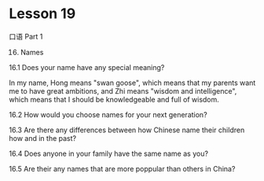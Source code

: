 # Lesson 19

口语 Part 1

16.   Names 

16.1  Does your name have any special meaning?

In my name, Hong means "swan goose", which means that my parents want me to have great ambitions, and Zhi means "wisdom and intelligence", which means that I should be knowledgeable and full of wisdom.

16.2  How would you choose names for your next generation?



16.3 Are there any differences between how Chinese name their children how and in the past?



16.4 Does anyone in your family have the same name as you?



16.5 Are their any names that are more poppular than others in China?




